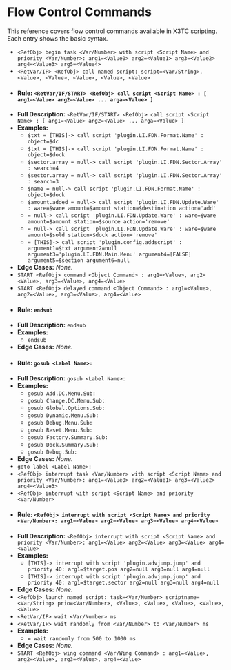 # Flow Control Commands

This reference covers flow control commands available in X3TC scripting. Each entry shows the basic syntax.

- `<RefObj> begin task <Var/Number> with script <Script Name> and priority <Var/Number>: arg1=<Value0> arg2=<Value1> arg3=<Value2> arg4=<Value3> arg5=<Value4>`
- `<RetVar/IF> <RefObj> call named script: script=<Var/String>, <Value>, <Value>, <Value>, <Value>, <Value>`
- #### Rule: `<RetVar/IF/START> <RefObj> call script <Script Name> : [ arg1=<Value> arg2=<Value> ... arga=<Value> ]`
- **Full Description:** `<RetVar/IF/START> <RefObj> call script <Script Name> : [ arg1=<Value> arg2=<Value> ... arga=<Value> ]`
- **Examples:**
  - `$txt = [THIS]-> call script 'plugin.LI.FDN.Format.Name' : object=$dc`
  - `$txt = [THIS]-> call script 'plugin.LI.FDN.Format.Name' : object=$dock`
  - `$sector.array = null-> call script 'plugin.LI.FDN.Sector.Array' : search=4`
  - `$sector.array = null-> call script 'plugin.LI.FDN.Sector.Array' : search=3`
  - `$name = null-> call script 'plugin.LI.FDN.Format.Name' : object=$dock`
  - `$amount.added = null-> call script 'plugin.LI.FDN.Update.Ware' : ware=$ware amount=$amount station=$destination action='add'`
  - `= null-> call script 'plugin.LI.FDN.Update.Ware' : ware=$ware amount=$amount station=$source action='remove'`
  - `= null-> call script 'plugin.LI.FDN.Update.Ware' : ware=$ware amount=$sold station=$dock action='remove'`
  - `= [THIS]-> call script 'plugin.config.addscript' : argument1=$txt argument2=null argument3='plugin.LI.FDN.Main.Menu' argument4=[FALSE] argument5=$section argument6=null`
- **Edge Cases:** _None._
- `START <RefObj> command <Object Command> : arg1=<Value>, arg2=<Value>, arg3=<Value>, arg4=<Value>`
- `START <RefObj> delayed command <Object Command> : arg1=<Value>, arg2=<Value>, arg3=<Value>, arg4=<Value>`
- #### Rule: `endsub`
- **Full Description:** `endsub`
- **Examples:**
  - `endsub`
- **Edge Cases:** _None._
- #### Rule: `gosub <Label Name>:`
- **Full Description:** `gosub <Label Name>:`
- **Examples:**
  - `gosub Add.DC.Menu.Sub:`
  - `gosub Change.DC.Menu.Sub:`
  - `gosub Global.Options.Sub:`
  - `gosub Dynamic.Menu.Sub:`
  - `gosub Debug.Menu.Sub:`
  - `gosub Reset.Menu.Sub:`
  - `gosub Factory.Summary.Sub:`
  - `gosub Dock.Summary.Sub:`
  - `gosub Debug.Sub:`
- **Edge Cases:** _None._
- `goto label <Label Name>:`
- `<RefObj> interrupt task <Var/Number> with script <Script Name> and priority <Var/Number>: arg1=<Value0> arg2=<Value1> arg3=<Value2> arg4=<Value3>`
- `<RefObj> interrupt with script <Script Name> and priority <Var/Number>`
- #### Rule: `<RefObj> interrupt with script <Script Name> and priority <Var/Number>: arg1=<Value> arg2=<Value> arg3=<Value> arg4=<Value>`
- **Full Description:** `<RefObj> interrupt with script <Script Name> and priority <Var/Number>: arg1=<Value> arg2=<Value> arg3=<Value> arg4=<Value>`
- **Examples:**
  - `[THIS]-> interrupt with script 'plugin.advjump.jump' and priority 40: arg1=$target.pos arg2=null arg3=null arg4=null`
  - `[THIS]-> interrupt with script 'plugin.advjump.jump' and priority 40: arg1=$target.sector arg2=null arg3=null arg4=null`
- **Edge Cases:** _None._
- `<RefObj> launch named script: task=<Var/Number> scriptname=<Var/String> prio=<Var/Number>, <Value>, <Value>, <Value>, <Value>, <Value>`
- `<RetVar/IF> wait <Var/Number> ms`
- `<RetVar/IF> wait randomly from <Var/Number> to <Var/Number> ms`
- **Examples:**
  - `= wait randomly from 500 to 1000 ms`
- **Edge Cases:** _None._
- `START <RefObj> wing command <Var/Wing Command> : arg1=<Value>, arg2=<Value>, arg3=<Value>, arg4=<Value>`

